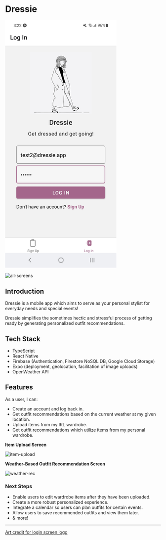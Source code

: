 # Dressie

<img src="assets/login-screenshot.jpg" width="360">

![all-screens](assets/app-screens-final.gif "all screens gif")

## Introduction

Dressie is a mobile app which aims to serve as your personal stylist for everyday needs and special events!

Dressie simplifies the sometimes hectic and stressful process of getting ready by generating personalized outfit recommendations.

## Tech Stack

- TypeScript
- React Native
- Firebase (Authentication, Firestore NoSQL DB, Google Cloud Storage)
- Expo (deployment, geolocation, facilitation of image uploads)
- OpenWeather API

## Features

As a user, I can:

- Create an account and log back in.
- Get outfit recommendations based on the current weather at my given location.
- Upload items from my IRL wardrobe.
- Get outfit recommendations which utilize items from my personal wardrobe.

**Item Upload Screen**

![item-upload](assets/item-upload-final.gif "item upload gif")

**Weather-Based Outfit Recommendation Screen**

![weather-rec](assets/weather-rec-final.gif "weather recommendation gif")

### Next Steps

- Enable users to edit wardrobe items after they have been uploaded.
- Create a more robust personalized experience.
- Integrate a calendar so users can plan outfits for certain events.
- Allow users to save recommended outfits and view them later.
- & more!

---

<a href="https://pixabay.com/users/saydung89-18713596/">Art credit for login screen logo</a>
